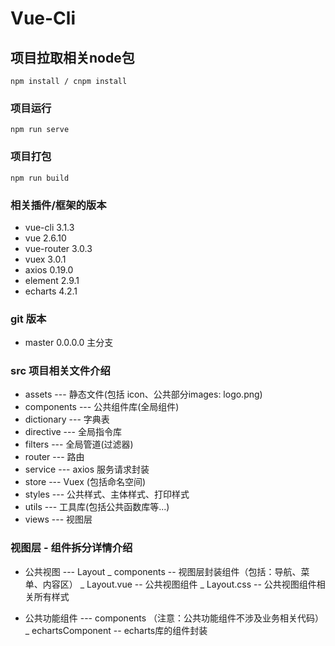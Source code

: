 # Vue-Cli

## 项目拉取相关node包
```
npm install / cnpm install

```

### 项目运行
```
npm run serve

```

### 项目打包
```
npm run build

```
### 相关插件/框架的版本

- vue-cli           3.1.3
- vue               2.6.10
- vue-router        3.0.3
- vuex              3.0.1 
- axios             0.19.0
- element           2.9.1
- echarts           4.2.1

### git 版本

- master            0.0.0.0   主分支

### src 项目相关文件介绍

- assets        --- 静态文件(包括 icon、公共部分images: logo.png)
- components    --- 公共组件库(全局组件)
- dictionary    --- 字典表
- directive     --- 全局指令库
- filters       --- 全局管道(过滤器)
- router        --- 路由
- service       --- axios 服务请求封装
- store         --- Vuex (包括命名空间)
- styles        --- 公共样式、主体样式、打印样式
- utils         --- 工具库(包括公共函数库等...)
- views         --- 视图层

### 视图层 - 组件拆分详情介绍

- 公共视图 --- Layout
    \_ components -- 视图层封装组件（包括：导航、菜单、内容区）
    \_ Layout.vue -- 公共视图组件
    \_ Layout.css -- 公共视图组件相关所有样式

- 公共功能组件 --- components （注意：公共功能组件不涉及业务相关代码）
    \_ echartsComponent -- echarts库的组件封装